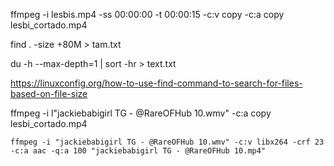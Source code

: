 ffmpeg -i lesbis.mp4 -ss 00:00:00 -t 00:00:15 -c:v copy -c:a copy lesbi_cortado.mp4

find . -size +80M > tam.txt

du -h --max-depth=1 | sort -hr > text.txt

https://linuxconfig.org/how-to-use-find-command-to-search-for-files-based-on-file-size

ffmpeg -i l"jackiebabigirl TG - @RareOFHub 10.wmv" -c:a copy lesbi_cortado.mp4

```
ffmpeg -i "jackiebabigirl TG - @RareOFHub 10.wmv" -c:v libx264 -crf 23 -c:a aac -q:a 100 "jackiebabigirl TG - @RareOFHub 10.mp4"
```